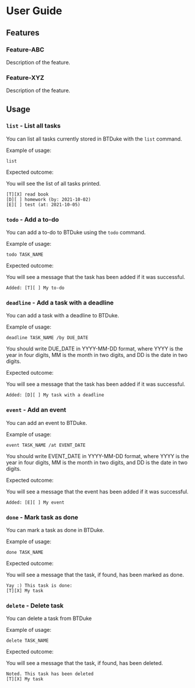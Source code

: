 # User Guide

## Features 

### Feature-ABC

Description of the feature.

### Feature-XYZ

Description of the feature.

## Usage

### `list` - List all tasks

You can list all tasks currently stored in BTDuke with the `list` command.

Example of usage: 

`list`

Expected outcome:

You will see the list of all tasks printed. 

```
[T][X] read book
[D][ ] homework (by: 2021-10-02)
[E][ ] test (at: 2021-10-05)

```

### `todo` - Add a to-do

You can add a to-do to BTDuke using the `todo` command.

Example of usage: 

`todo TASK_NAME`

Expected outcome:

You will see a message that the task has been added if it was successful.

```
Added: [T][ ] My to-do
```

### `deadline` - Add a task with a deadline

You can add a task with a deadline to BTDuke.

Example of usage: 

`deadline TASK_NAME /by DUE_DATE`

You should write DUE_DATE in YYYY-MM-DD format, where YYYY is the year in four digits, MM is the month in two digits, and DD is the date in two digits.

Expected outcome:

You will see a message that the task has been added if it was successful.

```
Added: [D][ ] My task with a deadline
```

### `event` - Add an event

You can add an event to BTDuke. 

Example of usage: 

`event TASK_NAME /at EVENT_DATE`

You should write EVENT_DATE in YYYY-MM-DD format, where YYYY is the year in four digits, MM is the month in two digits, and DD is the date in two digits.

Expected outcome:

You will see a message that the event has been added if it was successful.

```
Added: [E][ ] My event
```

### `done` - Mark task as done

You can mark a task as done in BTDuke.

Example of usage: 

`done TASK_NAME`

Expected outcome:

You will see a message that the task, if found, has been marked as done.

```
Yay :) This task is done:
[T][X] My task
```


### `delete` - Delete task

You can delete a task from BTDuke

Example of usage: 

`delete TASK_NAME`

Expected outcome:

You will see a message that the task, if found, has been deleted.

```
Noted. This task has been deleted
[T][X] My task
```
